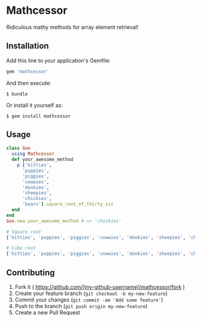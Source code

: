 # Mathcessor

Ridiculous mathy methods for array element retrieval!

## Installation

Add this line to your application's Gemfile:

```ruby
gem 'mathcessor'
```

And then execute:

    $ bundle

Or install it yourself as:

    $ gem install mathcessor

## Usage

```ruby
class Goo
  using Mathcessor
  def your_awesome_method
    p ['kitties',
      'puppies',
      'piggies',
      'cowwies',
      'donkies',
      'sheepies',
      'chickies',
      'bears'].square_root_of_thirty_six
  end
end
Goo.new.your_awesome_method # => 'chickies'

# Square root
['kitties', 'puppies', 'piggies', 'cowwies', 'donkies', 'sheepies', 'chickies', 'bears'].square_root_of_thirty_six # => 'chickies'

# Cube root
['kitties', 'puppies', 'piggies', 'cowwies', 'donkies', 'sheepies', 'chickies', 'bears'].cube_root_of_twenty_seven # => 'cowwies'
```

## Contributing

1. Fork it ( https://github.com/[my-github-username]/mathcessor/fork )
2. Create your feature branch (`git checkout -b my-new-feature`)
3. Commit your changes (`git commit -am 'Add some feature'`)
4. Push to the branch (`git push origin my-new-feature`)
5. Create a new Pull Request
